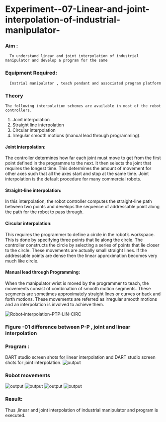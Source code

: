 # Experiment--07-Linear-and-joint-interpolation-of-industrial-manipulator-

### Aim :
      To understand linear and joint interpolation of industrial manipulator and develop a program for the same 
      
### Equipment Required: 
      Instrial manipulator , teach pendant and associated program platform 
      
### Theory 
    The following interpolation schemes are available in most of the robot controllers.
1. Joint interpolation
2. Straight line interpolation
3. Circular interpolation
4. Irregular smooth motions (manual lead through programming).
#### Joint interpolation: 
The controller determines how far each joint must move to get from the first point defined in the programme to the next. It then selects the joint that
requires the longest time. This determines the amount of movement for other axes such that all the axes start and stop at the same time. Joint interpolation is the default procedure for many commercial robots.

#### Straight-line interpolation: 
In this interpolation, the robot controller computes the straight-line path between two points and develops the sequence of addressable point along the path for the robot to pass through.

#### Circular interpolation: 
This requires the programmer to define a circle in the
robot’s workspace. This is done by specifying three points that lie along the circle. The controller constructs the circle by selecting a series of points that lie closer to the circle. These movements are actually small straight lines. If the addressable points are dense then the linear approximation becomes very much like circle.


#### Manual lead through Programming: 
When the manipulator wrist is moved by the programmer to teach, the movements consist of combination of smooth motion segments. These segments are sometimes approximately straight lines or curves or back and forth motions. These movements are referred as irregular smooth motions and an interpolation is involved to achieve them.




![Robot-interpolation-PTP-LIN-CIRC](https://user-images.githubusercontent.com/36288975/201615171-d0886aaa-8220-4b0c-8a1d-3d8a5c69c76a.png)

### Figure -01 difference between P-P , joint and linear interpolation 


### Program : 
DART studio screen shots for linear interpolation and DART studio screen shots for joint interpolation. 
![output](https://github.com/RuchithaReddy28/Experiment--07-Linear-and-joint-interpolation-of-industrial-manipulator-/blob/main/robo1.png?raw=true)
### Robot movements 
![output](https://github.com/RuchithaReddy28/Experiment--07-Linear-and-joint-interpolation-of-industrial-manipulator-/blob/main/robo2.png?raw=true)
![output](https://github.com/RuchithaReddy28/Experiment--07-Linear-and-joint-interpolation-of-industrial-manipulator-/blob/main/robo3.png?raw=true)
![output](https://github.com/RuchithaReddy28/Experiment--07-Linear-and-joint-interpolation-of-industrial-manipulator-/blob/main/robo4.png?raw=true)
![output](https://github.com/RuchithaReddy28/Experiment--07-Linear-and-joint-interpolation-of-industrial-manipulator-/blob/main/robo5.png?raw=true)

### Result: 
Thus ,linear and joint interpolation of industrial manipulator and program is executed.
